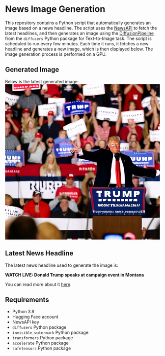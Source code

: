 # News Image Generation
This repository contains a Python script that automatically generates an image based on a news headline. The script uses the [NewsAPI](https://newsapi.org/) to fetch the latest headlines, and then generates an image using the [DiffusionPipeline](https://github.com/huggingface/diffusers) from the `diffusers` Python package for Text-to-Image task.
The script is scheduled to run every few minutes. Each time it runs, it fetches a new headline and generates a new image, which is then displayed below. The image generation process is performed on a GPU.

## Generated Image
Below is the latest generated image:
![Generated Image](image.png)

## Latest News Headline
The latest news headline used to generate the image is:

**WATCH LIVE: Donald Trump speaks at campaign event in Montana**

You can read more about it [here](https://news.google.com/rss/articles/CBMingFBVV95cUxOMXNrZ25sUnl4RGxKMkZCbndGZWhUOEg4NjhvTXpwQ0pSNWxnM0RiUTYtT2xYMThTSnJXaXFkNWljRmRoMFFlWEpZU0tQUXJNeWM5Vm5iQ2F1ZEJQTU96SGJadWI4aTJFdHUxamZ0V1NScEdfNmp5bkNXck43Zm1PRjdSQVZuMXZKRDlmYWMyWG8wUWhZdUhxSFdnSnk0Z9IBowFBVV95cUxPcXQ0Z2hrUFlDRDRJNjlLYXQ5NHQwcjUtZFpoa1NrSWpxR284bHJ5WFhqMUZseHdBY0FEU3ljakhHMU5lQ085NTZ4VzJJUTZFbnpJRVhaaWtfWjFnMWRtNjRIRjNRWkpPRGoxdnZ4RzQzWE9QMjk1RmtGQ0pEY0g2MGhHSG9PY3ZSeGFVZUIxa081dHdYYVZTMEx0NmQ0TVRNV2JR?oc=5).

## Requirements
- Python 3.8
- Hugging Face account
- NewsAPI key
- `diffusers` Python package
- `invisible_watermark` Python package
- `transformers` Python package
- `accelerate` Python package
- `safetensors` Python package
